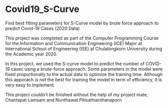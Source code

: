 # Covid19_S-Curve
Find best fitting parameters for S-Curve model by brute force approach to predict Covid-19 Cases (2020 Data)

This project was completed as part of the Computer Programming Course for the Information and Communication Engineering (ICE) Major at International School of Engineering (ISE) at Chulalongkorn University during the Academic year 2020.

In this project, we used the S-curve model to predict the number of COVID-19 cases using a brute-force approach. Some parameters in the model were fixed proportionally to the actual data to optimize the training time. Although this apporach is not the best for training the model in term of efficiency, it is very easy to implement.

This project couldn't be finished without the help of my project mate, Chantapat Lamsam and Nunthawat Pitisathianthanaporn

